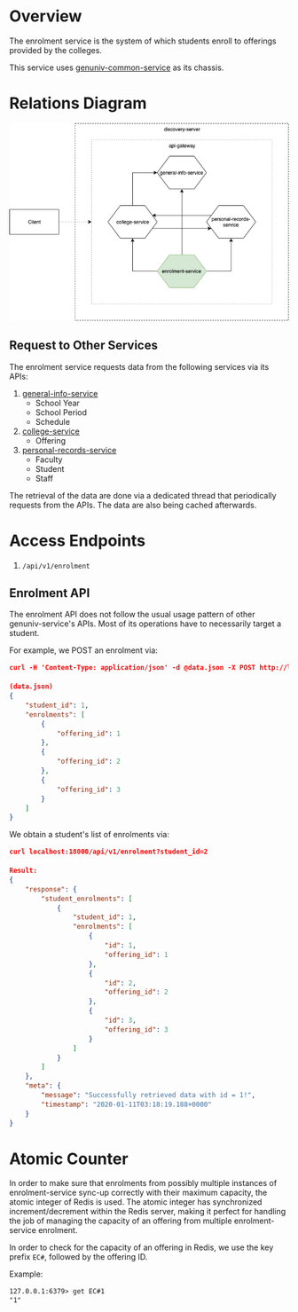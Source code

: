 # Overview
The enrolment service is the system of which students enroll to offerings provided by the colleges.

This service uses [genuniv-common-service](https://github.com/carzanodev/genuniv-common-service) as its chassis.

# Relations Diagram
![enrolment](./.assets/genuniv-enrolment-service.png)

## Request to Other Services
The enrolment service requests data from the following services via its APIs:
1. [general-info-service](https://github.com/carzanodev/genuniv-general-info-service)
    * School Year
    * School Period
    * Schedule
2. [college-service](https://github.com/carzanodev/genuniv-college-service)
    * Offering
2. [personal-records-service](https://github.com/carzanodev/genuniv-personal-records-service)
    * Faculty
    * Student
    * Staff
    
The retrieval of the data are done via a dedicated thread that periodically requests from the APIs. The data are also being cached afterwards.

# Access Endpoints
1. `/api/v1/enrolment`

## Enrolment API
The enrolment API does not follow the usual usage pattern of other genuniv-service's APIs. Most of its operations have to necessarily target a student.

For example, we POST an enrolment via:
```json
curl -H 'Content-Type: application/json' -d @data.json -X POST http://localhost:18000/api/v1/enrolment

(data.json)
{
    "student_id": 1,
    "enrolments": [
        {
            "offering_id": 1
        },
        {
            "offering_id": 2
        },
        {
            "offering_id": 3
        }
    ]
}
```

We obtain a student's list of enrolments via:
```json
curl localhost:18000/api/v1/enrolment?student_id=2

Result:
{
    "response": {
        "student_enrolments": [
            {
                "student_id": 1,
                "enrolments": [
                    {
                        "id": 1,
                        "offering_id": 1
                    },
                    {
                        "id": 2,
                        "offering_id": 2
                    },
                    {
                        "id": 3,
                        "offering_id": 3
                    }
                ]
            }
        ]
    },
    "meta": {
        "message": "Successfully retrieved data with id = 1!",
        "timestamp": "2020-01-11T03:18:19.188+0000"
    }
}
```

# Atomic Counter
In order to make sure that enrolments from possibly multiple instances of enrolment-service sync-up correctly with their maximum capacity, the atomic integer of Redis is used. The atomic integer has synchronized increment/decrement within the Redis server, making it perfect for handling the job of managing the capacity of an offering from multiple enrolment-service enrolment.

In order to check for the capacity of an offering in Redis, we use the key prefix `EC#`, followed by the offering ID.

Example:
```shell script
127.0.0.1:6379> get EC#1
"1"
```